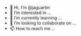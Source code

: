 - 👋 Hi, I’m @jaguartm
- 👀 I’m interested in ...
- 🌱 I’m currently learning ...
- 💞️ I’m looking to collaborate on ...
- 📫 How to reach me ...

<!---
jaguartm/jaguartm is a ✨ special ✨ repository because its `README.md` (this file) appears on your GitHub profile.
You can click the Preview link to take a look at your changes.
--->

